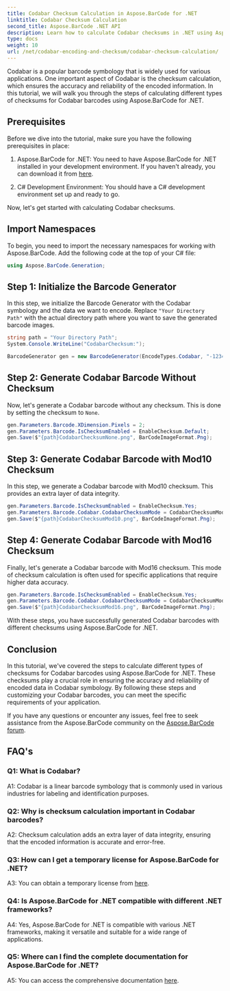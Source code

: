 ```yaml
---
title: Codabar Checksum Calculation in Aspose.BarCode for .NET
linktitle: Codabar Checksum Calculation
second_title: Aspose.BarCode .NET API
description: Learn how to calculate Codabar checksums in .NET using Aspose.BarCode. Enhance data accuracy in Codabar barcodes. Get step-by-step guidance.
type: docs
weight: 10
url: /net/codabar-encoding-and-checksum/codabar-checksum-calculation/
---
```

Codabar is a popular barcode symbology that is widely used for various applications. One important aspect of Codabar is the checksum calculation, which ensures the accuracy and reliability of the encoded information. In this tutorial, we will walk you through the steps of calculating different types of checksums for Codabar barcodes using Aspose.BarCode for .NET.

## Prerequisites

Before we dive into the tutorial, make sure you have the following prerequisites in place:

1. Aspose.BarCode for .NET: You need to have Aspose.BarCode for .NET installed in your development environment. If you haven't already, you can download it from [here](https://releases.aspose.com/barcode/net/).

2. C# Development Environment: You should have a C# development environment set up and ready to go.

Now, let's get started with calculating Codabar checksums.

## Import Namespaces

To begin, you need to import the necessary namespaces for working with Aspose.BarCode. Add the following code at the top of your C# file:

```csharp
using Aspose.BarCode.Generation;
```

## Step 1: Initialize the Barcode Generator

In this step, we initialize the Barcode Generator with the Codabar symbology and the data we want to encode. Replace `"Your Directory Path"` with the actual directory path where you want to save the generated barcode images.

```csharp
string path = "Your Directory Path";
System.Console.WriteLine("CodabarChecksum:");

BarcodeGenerator gen = new BarcodeGenerator(EncodeTypes.Codabar, "-12345-");
```

## Step 2: Generate Codabar Barcode Without Checksum

Now, let's generate a Codabar barcode without any checksum. This is done by setting the checksum to `None`.

```csharp
gen.Parameters.Barcode.XDimension.Pixels = 2;
gen.Parameters.Barcode.IsChecksumEnabled = EnableChecksum.Default;
gen.Save($"{path}CodabarChecksumNone.png", BarCodeImageFormat.Png);
```

## Step 3: Generate Codabar Barcode with Mod10 Checksum

In this step, we generate a Codabar barcode with Mod10 checksum. This provides an extra layer of data integrity. 

```csharp
gen.Parameters.Barcode.IsChecksumEnabled = EnableChecksum.Yes;
gen.Parameters.Barcode.Codabar.CodabarChecksumMode = CodabarChecksumMode.Mod10;
gen.Save($"{path}CodabarChecksumMod10.png", BarCodeImageFormat.Png);
```

## Step 4: Generate Codabar Barcode with Mod16 Checksum

Finally, let's generate a Codabar barcode with Mod16 checksum. This mode of checksum calculation is often used for specific applications that require higher data accuracy.

```csharp
gen.Parameters.Barcode.IsChecksumEnabled = EnableChecksum.Yes;
gen.Parameters.Barcode.Codabar.CodabarChecksumMode = CodabarChecksumMode.Mod16;
gen.Save($"{path}CodabarChecksumMod16.png", BarCodeImageFormat.Png);
```

With these steps, you have successfully generated Codabar barcodes with different checksums using Aspose.BarCode for .NET.

## Conclusion

In this tutorial, we've covered the steps to calculate different types of checksums for Codabar barcodes using Aspose.BarCode for .NET. These checksums play a crucial role in ensuring the accuracy and reliability of encoded data in Codabar symbology. By following these steps and customizing your Codabar barcodes, you can meet the specific requirements of your application.

If you have any questions or encounter any issues, feel free to seek assistance from the Aspose.BarCode community on the [Aspose.BarCode forum](https://forum.aspose.com/c/barcode/13).

## FAQ's

### Q1: What is Codabar?

A1: Codabar is a linear barcode symbology that is commonly used in various industries for labeling and identification purposes.

### Q2: Why is checksum calculation important in Codabar barcodes?

A2: Checksum calculation adds an extra layer of data integrity, ensuring that the encoded information is accurate and error-free.

### Q3: How can I get a temporary license for Aspose.BarCode for .NET?

A3: You can obtain a temporary license from [here](https://purchase.aspose.com/temporary-license/).

### Q4: Is Aspose.BarCode for .NET compatible with different .NET frameworks?

A4: Yes, Aspose.BarCode for .NET is compatible with various .NET frameworks, making it versatile and suitable for a wide range of applications.

### Q5: Where can I find the complete documentation for Aspose.BarCode for .NET?

A5: You can access the comprehensive documentation [here](https://reference.aspose.com/barcode/net/).
